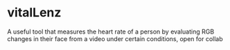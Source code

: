 # vitalLenz
A useful tool that measures the heart rate of a person by evaluating RGB changes in their face from a video under certain conditions, open for collab
